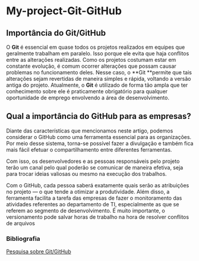 # My-project-Git-GitHub

## Importância do Git/GitHub

O **Git** é essencial em quase todos os projetos realizados em equipes que geralmente trabalham em paralelo. Isso porque ele evita que haja conflitos entre as alterações realizadas. Como os projetos costumam estar em constante evolução, é comum ocorrer alterações que possam causar problemas no funcionamento deles. Nesse caso, o **Git **permite que tais alterações sejam revertidas de maneira simples e rápida, voltando a versão antiga do projeto. Atualmente, o **Git** é utilizado de forma tão ampla que ter conhecimento sobre ele é praticamente obrigatório para qualquer oportunidade de emprego envolvendo a área de desenvolvimento.

## Qual a importância do GitHub para as empresas?

Diante das características que mencionamos neste artigo, podemos considerar o GitHub como uma ferramenta essencial para as organizações. Por meio desse sistema, torna-se possível fazer a divulgação e também fica mais fácil efetuar o compartilhamento entre diferentes ferramentas. 

Com isso, os desenvolvedores e as pessoas responsáveis pelo projeto terão um canal pelo qual poderão se comunicar de maneira efetiva, seja para trocar ideias valiosas ou mesmo na execução dos trabalhos.

Com o GitHub, cada pessoa saberá exatamente quais serão as atribuições no projeto — o que tende a otimizar a produtividade. Além disso, a ferramenta facilita a tarefa das empresas de fazer o monitoramento das atividades referentes ao departamento de TI, especialmente as que se referem ao segmento de desenvolvimento. É muito importante, o versionamento pode salvar horas de trabalho na hora de resolver conflitos de arquivos


### Bibliografia

[Pesquisa sobre Git/GitHub](https://coodesh.com/blog/dicionario/o-que-e-git/)
